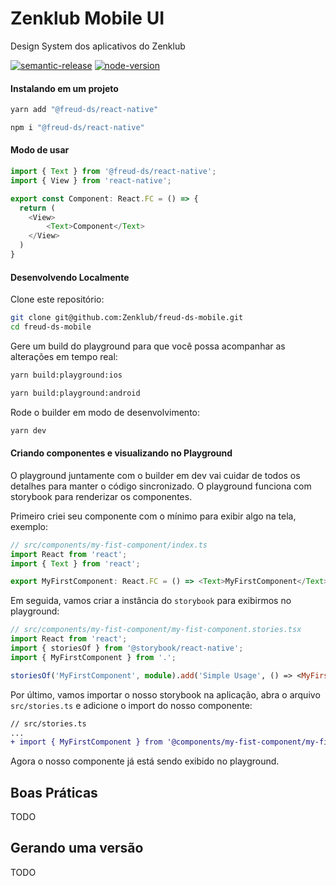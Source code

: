 # Zenklub Mobile UI

Design System dos aplicativos do Zenklub

[![semantic-release](https://img.shields.io/badge/%20%20%F0%9F%93%A6%F0%9F%9A%80-semantic--release-e10079.svg)](https://github.com/semantic-release/semantic-release)
[![node-version](https://img.shields.io/badge/node-16-brightgreen.svg)](https://nodejs.org/en/blog/release/v16.16.0/)


#### Instalando em um projeto

```bash
yarn add "@freud-ds/react-native"
```

```bash
npm i "@freud-ds/react-native"
```



#### Modo de usar

```typescript
import { Text } from '@freud-ds/react-native';
import { View } from 'react-native';

export const Component: React.FC = () => {
  return (
  	<View>
    	<Text>Component</Text>
    </View>
  )
}
```



#### Desenvolvendo Localmente

Clone este repositório:

```bash
git clone git@github.com:Zenklub/freud-ds-mobile.git
cd freud-ds-mobile
```



Gere um build do playground para que você possa acompanhar as alterações em tempo real:

```bash
yarn build:playground:ios
```

```bash
yarn build:playground:android
```



Rode o builder em modo de desenvolvimento:

```bash
yarn dev
```



#### Criando componentes e visualizando no Playground

O playground juntamente com o builder em dev vai cuidar de todos os detalhes para manter o código sincronizado. O playground funciona com storybook para renderizar os componentes.

Primeiro criei seu componente com o mínimo para exibir algo na tela, exemplo:

```typescript
// src/components/my-fist-component/index.ts
import React from 'react';
import { Text } from 'react';

export MyFirstComponent: React.FC = () => <Text>MyFirstComponent</Text>
```

Em seguida, vamos criar a instância do `storybook` para exibirmos no playground:

```typescript
// src/components/my-fist-component/my-fist-component.stories.tsx
import React from 'react';
import { storiesOf } from '@storybook/react-native';
import { MyFirstComponent } from '.';

storiesOf('MyFirstComponent', module).add('Simple Usage', () => <MyFirstComponent />);
```

Por último, vamos importar o nosso storybook na aplicação, abra o arquivo `src/stories.ts` e adicione o import do nosso componente:

``` diff
// src/stories.ts
...
+ import { MyFirstComponent } from '@components/my-fist-component/my-fist-component.stories';

```

Agora o nosso componente já está sendo  exibido no playground.



## Boas Práticas

TODO



## Gerando uma versão

TODO
